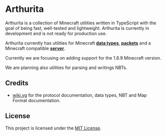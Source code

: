 # Arthurita

Arthurita is a collection of Minecraft utilities written in TypeScript with the goal of being fast, well-tested and lightweight. Arthurita is currently in development and is not ready for production use.

Arthurita currently has utilities for Minecraft **[data types](https://github.com/davipatricio/arthurita/tree/main/packages/encoding)**, **[packets](https://github.com/davipatricio/arthurita/tree/main/packages/packets)** and a Minecraft compatible **[server](https://github.com/davipatricio/arthurita/tree/main/packages/server)**.

Currently we are focusing on adding support for the 1.8.9 Minecraft version.

We are planning also utilities for parsing and writings NBTs.

## Credits

- [wiki.vg](https://wiki.vg) for the protocol documentation, data types, NBT and Map Format documentation.

## License

This project is licensed under the [MIT License](LICENSE).
